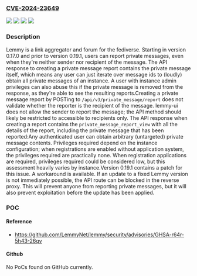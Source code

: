 ### [CVE-2024-23649](https://cve.mitre.org/cgi-bin/cvename.cgi?name=CVE-2024-23649)
![](https://img.shields.io/static/v1?label=Product&message=lemmy&color=blue)
![](https://img.shields.io/static/v1?label=Version&message=%3D%20%3E%3D%200.17.0%2C%20%3C%200.19.1%20&color=brighgreen)
![](https://img.shields.io/static/v1?label=Vulnerability&message=CWE-200%3A%20Exposure%20of%20Sensitive%20Information%20to%20an%20Unauthorized%20Actor&color=brighgreen)
![](https://img.shields.io/static/v1?label=Vulnerability&message=CWE-285%3A%20Improper%20Authorization&color=brighgreen)

### Description

Lemmy is a link aggregator and forum for the fediverse. Starting in version 0.17.0 and prior to version 0.19.1, users can report private messages, even when they're neither sender nor recipient of the message. The API response to creating a private message report contains the private message itself, which means any user can just iterate over message ids to (loudly) obtain all private messages of an instance. A user with instance admin privileges can also abuse this if the private message is removed from the response, as they're able to see the resulting reports.Creating a private message report by POSTing to `/api/v3/private_message/report` does not validate whether the reporter is the recipient of the message. lemmy-ui does not allow the sender to report the message; the API method should likely be restricted to accessible to recipients only. The API response when creating a report contains the `private_message_report_view` with all the details of the report, including the private message that has been reported:Any authenticated user can obtain arbitrary (untargeted) private message contents. Privileges required depend on the instance configuration; when registrations are enabled without application system, the privileges required are practically none. When registration applications are required, privileges required could be considered low, but this assessment heavily varies by instance.Version 0.19.1 contains a patch for this issue. A workaround is available. If an update to a fixed Lemmy version is not immediately possible, the API route can be blocked in the reverse proxy. This will prevent anyone from reporting private messages, but it will also prevent exploitation before the update has been applied.

### POC

#### Reference
- https://github.com/LemmyNet/lemmy/security/advisories/GHSA-r64r-5h43-26qv

#### Github
No PoCs found on GitHub currently.

